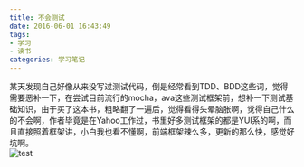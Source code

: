 ```yaml
---
title: 不会测试
date: 2016-06-01 16:43:49
tags: 
- 学习
- 读书
categories: 学习笔记
---
```

某天发现自己好像从来没写过测试代码，倒是经常看到TDD、BDD这些词，觉得需要恶补一下，在尝试目前流行的mocha，ava这些测试框架前，想补一下测试基础知识，由于买了这本书，粗略翻了一遍后，觉得看得头晕脑胀啊，觉得自己什么的不会啊，作者毕竟是在Yahoo工作过，书里好多测试框架的都是YUI系的啊，而且直接照着框架讲，小白我也看不懂啊，前端框架辣么多，更新的那么快，感觉好坑啊。  
![test](/image/test/1.jpg)
